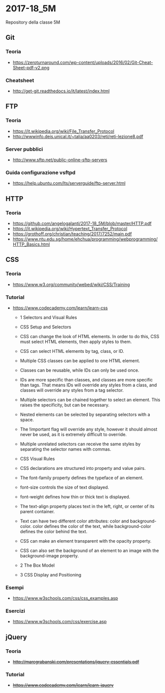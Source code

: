 # 2017-18_5M
Repository della classe 5M

## Git
### Teoria
* https://zeroturnaround.com/wp-content/uploads/2016/02/Git-Cheat-Sheet-pdf-v2.png
### Cheatsheet
* http://get-git.readthedocs.io/it/latest/index.html

## FTP
### Teoria
* https://it.wikipedia.org/wiki/File_Transfer_Protocol
* http://wwwinfo.deis.unical.it/~talia/aa0203/reti/reti-lezione8.pdf
### Server pubblici
* http://www.sftp.net/public-online-sftp-servers
### Guida configurazione vsftpd 
* https://help.ubuntu.com/lts/serverguide/ftp-server.html

## HTTP
### Teoria
* https://github.com/angelogalanti/2017-18_5M/blob/master/HTTP.pdf
* https://it.wikipedia.org/wiki/Hypertext_Transfer_Protocol
* https://grothoff.org/christian/teaching/2017/7252/main.pdf
* https://www.ntu.edu.sg/home/ehchua/programming/webprogramming/HTTP_Basics.html


## CSS
### Teoria
* https://www.w3.org/community/webed/wiki/CSS/Training
### Tutorial
* https://www.codecademy.com/learn/learn-css
  * 1 Selectors and Visual Rules
   * CSS Setup and Selectors
    * CSS can change the look of HTML elements. In order to do this, CSS must select HTML elements, then apply styles to them.
    * CSS can select HTML elements by tag, class, or ID.
    * Multiple CSS classes can be applied to one HTML element.
    * Classes can be reusable, while IDs can only be used once.
    * IDs are more specific than classes, and classes are more specific than tags. That means IDs will override any styles from a class, and classes will override any styles from a tag selector.
    * Multiple selectors can be chained together to select an element. This raises the specificity, but can be necessary.
    * Nested elements can be selected by separating selectors with a space.
    * The !important flag will override any style, however it should almost never be used, as it is extremely difficult to override.
    * Multiple unrelated selectors can receive the same styles by separating the selector names with commas.
   * CSS Visual Rules
    * CSS declarations are structured into property and value pairs.
    * The font-family property defines the typeface of an element.
    * font-size controls the size of text displayed.
    * font-weight defines how thin or thick text is displayed.
    * The text-align property places text in the left, right, or center of its parent container.
    * Text can have two different color attributes: color and background-color. color defines the color of the text, while background-color defines the color behind the text.
    * CSS can make an element transparent with the opacity property.
    * CSS can also set the background of an element to an image with the background-image property.

  * 2 The Box Model
  * 3 CSS Display and Positioning
### Esempi
* https://www.w3schools.com/css/css_examples.asp
### Esercizi
* https://www.w3schools.com/css/exercise.asp

## jQuery
### Teoria
* ~~http://marcgrabanski.com/presentations/jquery-essentials.pdf~~
### Tutorial
* ~~https://www.codecademy.com/learn/learn-jquery~~

